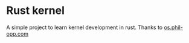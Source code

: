 # Rust kernel

A simple project to learn kernel development in rust.
Thanks to [os.phil-opp.com](https://os.phil-opp.com/)
